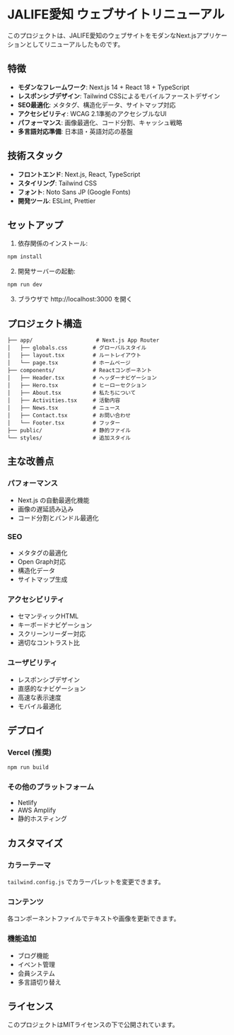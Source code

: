 # JALIFE愛知 ウェブサイトリニューアル

このプロジェクトは、JALIFE愛知のウェブサイトをモダンなNext.jsアプリケーションとしてリニューアルしたものです。

## 特徴

- **モダンなフレームワーク**: Next.js 14 + React 18 + TypeScript
- **レスポンシブデザイン**: Tailwind CSSによるモバイルファーストデザイン
- **SEO最適化**: メタタグ、構造化データ、サイトマップ対応
- **アクセシビリティ**: WCAG 2.1準拠のアクセシブルなUI
- **パフォーマンス**: 画像最適化、コード分割、キャッシュ戦略
- **多言語対応準備**: 日本語・英語対応の基盤

## 技術スタック

- **フロントエンド**: Next.js, React, TypeScript
- **スタイリング**: Tailwind CSS
- **フォント**: Noto Sans JP (Google Fonts)
- **開発ツール**: ESLint, Prettier

## セットアップ

1. 依存関係のインストール:
```bash
npm install
```

2. 開発サーバーの起動:
```bash
npm run dev
```

3. ブラウザで http://localhost:3000 を開く

## プロジェクト構造

```
├── app/                    # Next.js App Router
│   ├── globals.css        # グローバルスタイル
│   ├── layout.tsx         # ルートレイアウト
│   └── page.tsx           # ホームページ
├── components/            # Reactコンポーネント
│   ├── Header.tsx         # ヘッダーナビゲーション
│   ├── Hero.tsx           # ヒーローセクション
│   ├── About.tsx          # 私たちについて
│   ├── Activities.tsx     # 活動内容
│   ├── News.tsx           # ニュース
│   ├── Contact.tsx        # お問い合わせ
│   └── Footer.tsx         # フッター
├── public/                # 静的ファイル
└── styles/                # 追加スタイル
```

## 主な改善点

### パフォーマンス
- Next.js の自動最適化機能
- 画像の遅延読み込み
- コード分割とバンドル最適化

### SEO
- メタタグの最適化
- Open Graph対応
- 構造化データ
- サイトマップ生成

### アクセシビリティ
- セマンティックHTML
- キーボードナビゲーション
- スクリーンリーダー対応
- 適切なコントラスト比

### ユーザビリティ
- レスポンシブデザイン
- 直感的なナビゲーション
- 高速な表示速度
- モバイル最適化

## デプロイ

### Vercel (推奨)
```bash
npm run build
```

### その他のプラットフォーム
- Netlify
- AWS Amplify
- 静的ホスティング

## カスタマイズ

### カラーテーマ
`tailwind.config.js` でカラーパレットを変更できます。

### コンテンツ
各コンポーネントファイルでテキストや画像を更新できます。

### 機能追加
- ブログ機能
- イベント管理
- 会員システム
- 多言語切り替え

## ライセンス

このプロジェクトはMITライセンスの下で公開されています。